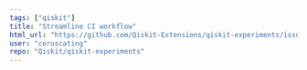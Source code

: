 ```yaml
---
tags: ["qiskit"]
title: "Streamline CI workflow"
html_url: "https://github.com/Qiskit-Extensions/qiskit-experiments/issues/1073"
user: "coruscating"
repo: "Qiskit/qiskit-experiments"
---
```


